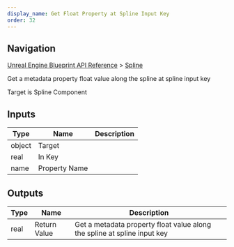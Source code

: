 ```yaml
---
display_name: Get Float Property at Spline Input Key
order: 32
---
```

## Navigation

[Unreal Engine Blueprint API Reference](https://dev.epicgames.com/documentation/en-us/unreal-engine/BlueprintAPI) > [Spline](https://dev.epicgames.com/documentation/en-us/unreal-engine/BlueprintAPI/Spline)

Get a metadata property float value along the spline at spline input key

Target is Spline Component

## Inputs

| Type | Name | Description |
| --- | --- | --- |
| object | Target |  |
| real | In Key |  |
| name | Property Name |  |

## Outputs

| Type | Name | Description |
| --- | --- | --- |
| real | Return Value | Get a metadata property float value along the spline at spline input key |
